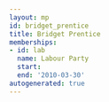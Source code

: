 ```yaml
---
layout: mp
id: bridget_prentice
title: Bridget Prentice
memberships:
- id: lab
  name: Labour Party
  start: 
  end: '2010-03-30'
autogenerated: true
---
```

